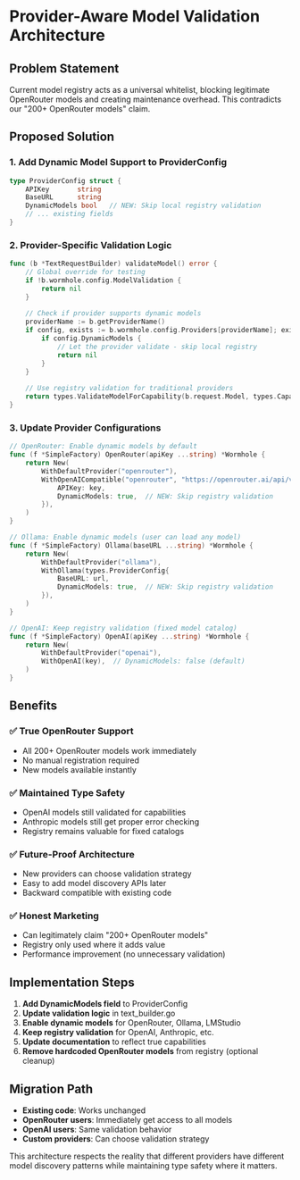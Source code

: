 # Provider-Aware Model Validation Architecture

## Problem Statement
Current model registry acts as a universal whitelist, blocking legitimate OpenRouter models and creating maintenance overhead. This contradicts our "200+ OpenRouter models" claim.

## Proposed Solution

### 1. Add Dynamic Model Support to ProviderConfig

```go
type ProviderConfig struct {
    APIKey       string
    BaseURL      string
    DynamicModels bool   // NEW: Skip local registry validation
    // ... existing fields
}
```

### 2. Provider-Specific Validation Logic

```go
func (b *TextRequestBuilder) validateModel() error {
    // Global override for testing
    if !b.wormhole.config.ModelValidation {
        return nil
    }
    
    // Check if provider supports dynamic models
    providerName := b.getProviderName()
    if config, exists := b.wormhole.config.Providers[providerName]; exists {
        if config.DynamicModels {
            // Let the provider validate - skip local registry
            return nil
        }
    }
    
    // Use registry validation for traditional providers
    return types.ValidateModelForCapability(b.request.Model, types.CapabilityText)
}
```

### 3. Update Provider Configurations

```go
// OpenRouter: Enable dynamic models by default
func (f *SimpleFactory) OpenRouter(apiKey ...string) *Wormhole {
    return New(
        WithDefaultProvider("openrouter"),
        WithOpenAICompatible("openrouter", "https://openrouter.ai/api/v1", types.ProviderConfig{
            APIKey: key,
            DynamicModels: true,  // NEW: Skip registry validation
        }),
    )
}

// Ollama: Enable dynamic models (user can load any model)
func (f *SimpleFactory) Ollama(baseURL ...string) *Wormhole {
    return New(
        WithDefaultProvider("ollama"),
        WithOllama(types.ProviderConfig{
            BaseURL: url,
            DynamicModels: true,  // NEW: Skip registry validation
        }),
    )
}

// OpenAI: Keep registry validation (fixed model catalog)
func (f *SimpleFactory) OpenAI(apiKey ...string) *Wormhole {
    return New(
        WithDefaultProvider("openai"),
        WithOpenAI(key),  // DynamicModels: false (default)
    )
}
```

## Benefits

### ✅ **True OpenRouter Support**
- All 200+ OpenRouter models work immediately
- No manual registration required
- New models available instantly

### ✅ **Maintained Type Safety**  
- OpenAI models still validated for capabilities
- Anthropic models still get proper error checking
- Registry remains valuable for fixed catalogs

### ✅ **Future-Proof Architecture**
- New providers can choose validation strategy
- Easy to add model discovery APIs later
- Backward compatible with existing code

### ✅ **Honest Marketing**
- Can legitimately claim "200+ OpenRouter models"
- Registry only used where it adds value
- Performance improvement (no unnecessary validation)

## Implementation Steps

1. **Add DynamicModels field** to ProviderConfig
2. **Update validation logic** in text_builder.go
3. **Enable dynamic models** for OpenRouter, Ollama, LMStudio
4. **Keep registry validation** for OpenAI, Anthropic, etc.
5. **Update documentation** to reflect true capabilities
6. **Remove hardcoded OpenRouter models** from registry (optional cleanup)

## Migration Path

- **Existing code**: Works unchanged
- **OpenRouter users**: Immediately get access to all models
- **OpenAI users**: Same validation behavior
- **Custom providers**: Can choose validation strategy

This architecture respects the reality that different providers have different model discovery patterns while maintaining type safety where it matters.